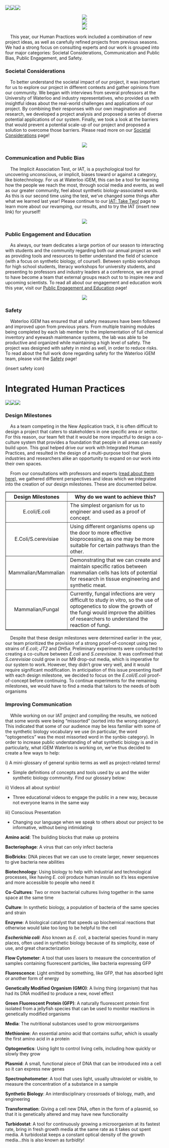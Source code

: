 <img src="http://2018.igem.org/wiki/images/6/64/T--Waterloo--HP-goldmedal_small.png" /></center><img src="http://2018.igem.org/wiki/images/6/64/T--Waterloo--HP-goldmedal_small.png" /></center><img src="http://2018.igem.org/wiki/images/6/64/T--Waterloo--HP-goldmedal_small.png" /></center>


<center><img src="http://2018.igem.org/wiki/images/e/ec/T--Waterloo--HP-silvermedal_small.png" /> </center><center><img src="http://2018.igem.org/wiki/images/e/ec/T--Waterloo--HP-silvermedal_small.png" /> </center><center><img src="http://2018.igem.org/wiki/images/e/ec/T--Waterloo--HP-silvermedal_small.png" /></center>

&nbsp;&nbsp;&nbsp;&nbsp;This year, our Human Practices work included a combination of new project ideas, as well as carefully refined projects from previous seasons. We had a strong focus on consulting experts and our work is grouped into four major categories: Societal Considerations, Communication and Public Bias, Public Engagement, and Safety. 

### Societal Considerations

&nbsp;&nbsp;&nbsp;&nbsp;To better understand the societal impact of our project, it was important for us to explore our project in different contexts and gather opinions from our community. We began with interviews from several professors at the University of Waterloo and industry representatives, who provided us with insightful ideas about the real-world challenges and applications of our project. By combining their responses with our own imagination and research, we developed a project analysis and proposed a series of diverse potential applications of our system. Finally, we took a look at the barriers that would prevent a potential scale-up of our project and proposed a solution to overcome those barriers.  Please read more on our [Societal Considerations](http://2018.igem.org/Team:Waterloo/Societal_Considerations) page!

<center><img src="http://2018.igem.org/wiki/images/8/89/T--Waterloo--HP-SC.png" /></center>

### Communication and Public Bias

&nbsp;&nbsp;&nbsp;&nbsp;The Implicit Association Test, or IAT, is a psychological tool for uncovering unconscious, or implicit, biases toward or against a category, like biotechnology.  For us at Waterloo iGEM, this can be a tool for learning how the people we reach the most, through social media and events, as well as our greater community, feel about synthetic biology-associated words. As this is our second time using the test, we’ve changed some things after what we learned last year!  Please continue to our [IAT: Take Two!](http://2018.igem.org/Team:Waterloo/Communication) page to learn more about our revamping, our results, and to try the IAT (insert new link) for yourself!

<center><img src="http://2018.igem.org/wiki/images/e/e7/T--Waterloo--HP-com_med.png" /></center>

### Public Engagement and Education

&nbsp;&nbsp;&nbsp;&nbsp;As always, our team dedicates a large portion of our season to interacting with students and the community regarding both our annual project as well as providing tools and resources to better understand the field of science (with a focus on synthetic biology, of course!). Between synbio workshops for high school students, literacy workshops for university students, and presenting to professors and industry leaders at a conference, we are proud to have become a team that external groups reach out to to inspire new and upcoming scientists. To read all about our engagement and education work this year, visit our [Public Engagement and Education](http://2018.igem.org/Team:Waterloo/Engagement) page!

<center><img src="http://2018.igem.org/wiki/images/3/34/T--Waterloo--hp-E%2BE2.png" /></center>

### Safety

&nbsp;&nbsp;&nbsp;&nbsp;Waterloo iGEM has ensured that all safety measures have been followed and improved upon from previous years. From multiple training modules being completed by each lab member to the implementation of full chemical inventory and eyewash maintenance systems, the lab was able to be productive and organized while maintaining a high level of safety. The project was designed with safety in mind as well, in order to reduce risks. To read about the full work done regarding safety for the Waterloo iGEM team, please visit the [Safety](http://2018.igem.org/Team:Waterloo/Safety) page!

(insert safety icon)

# Integrated Human Practices

<img src="http://2018.igem.org/wiki/images/6/64/T--Waterloo--HP-goldmedal_small.png" /></center><img src="http://2018.igem.org/wiki/images/6/64/T--Waterloo--HP-goldmedal_small.png" /></center><img src="http://2018.igem.org/wiki/images/6/64/T--Waterloo--HP-goldmedal_small.png" /></center>

### Design Milestones

&nbsp;&nbsp;&nbsp;&nbsp;As a team competing in the New Application track, it is often difficult to design a project that caters to stakeholders in one specific area or sector. For this reason, our team felt that it would be more impactful to design a co-culture system that provides a foundation that people in all areas can easily build upon. This goal helped drive our work with Integrated Human Practices, and resulted in the design of a multi-purpose tool that gives industries and researchers alike an opportunity to expand on our work into their own spaces. 

&nbsp;&nbsp;&nbsp;&nbsp;From our consultations with professors and experts ([read about them here](http://2018.igem.org/Team:Waterloo/Societal_Considerations)), we gathered different perspectives and ideas which we integrated into the creation of our design milestones. These are documented below.

<table style="width:100%" border="1"><tr><th><b></b>Design Milestones</th><th>Why do we want to achieve this?</th></th></tr><tr><td align="center">E.coli/E.coli</td><td align="left">The simplest organism for us to engineer and used as a proof of concept.</td></tr><tr><td align="center">E.Coli/S.cerevisiae</td><td align="left">Using different organisms opens up the door to more effective bioprocessing, as one may be more suitable for certain pathways than the other. </td></tr><tr><td align="center">Mammalian/Mammalian</td><td align="left">Demonstrating that we can create and maintain specific ratios between mammalian cells has lots of potential for research in tissue engineering and synthetic meat. </td></tr><tr><td align="center">Mammalian/Fungal</td><td align="left">Currently, fungal infections are very difficult to study in vitro, so the use of optogenetics to slow the growth of the fungi would improve the abilities of researchers to understand the reaction of fungi. </td></tr></table>

&nbsp;&nbsp;&nbsp;&nbsp;Despite that these design milestones were determined earlier in the year, our team prioritized the provision of a strong proof-of-concept using two strains of _E.coli_; _JT2_ and _DH5⍺_. Preliminary experiments were conducted to creating a co-culture between _E.coli_ and _S.cerevisiae_. It was confirmed that _S.cerevisiae_ could grow in our M9 drop-out media, which is imperative for our system to work. However, they didn’t grow very well, and it would require significant modification. In anticipation of this issue presenting itself with each design milestone, we decided to focus on the _E.coli/E.coli_ proof-of-concept before continuing. To continue experiments for the remaining milestones, we would have to find a media that tailors to the needs of both organisms

### Improving Communication

&nbsp;&nbsp;&nbsp;&nbsp;While working on our IAT project and compiling the results, we noticed that some words were being “missorted” (sorted into the wrong category). This indicated that some of our audience may be less familiar with some of the synthetic biology vocabulary we use (in particular, the word “optogenetics” was the most missorted word in the synbio category). In order to increase public understanding of what synthetic biology is and in particularly, what iGEM Waterloo is working on, we’ve thus decided to create a few ways to help:

i)  A mini-glossary of general synbio terms as well as project-related terms!

 * Simple definitions of concepts and tools used by us and the wider synthetic biology community. Find our glossary below:
 
ii)  Videos all about synbio!

 * Three educational videos to engage the public in a new way, because not everyone learns in the same way
 
iii)  Conscious Presentation

 * Changing our language when we speak to others about our project to be informative, without being intimidating<br>

**Amino acid**: The building blocks that make up proteins

**Bacteriophage**: A virus that can only infect bacteria

**BioBricks**: DNA pieces that we can use to create larger, newer sequences to give bacteria new abilities

**Biotechnology**: Using biology to help with industrial and technological processes, like having _E. coli_ produce human insulin so it’s less expensive and more accessible to people who need it

**Co-Cultures**: Two or more bacterial cultures living together in the same space at the same time

**Culture**: In synthetic biology, a population of bacteria of the same species and strain

**Enzyme**: A biological catalyst that speeds up biochemical reactions that otherwise would take too long to be helpful to the cell

**_Escherichia coli_**: Also known as _E. coli_, a bacterial species found in many places, often used in synthetic biology because of its simplicity, ease of use, and great characterization

**Flow Cytometer**: A tool that uses lasers to measure the concentration of samples containing fluorescent particles, like bacteria expressing GFP 

**Fluorescence**: Light emitted by something, like GFP,  that has absorbed light or another form of energy

**Genetically Modified Organism (GMO)**: A living thing (organism) that has had its DNA modified to produce a new, novel effect

**Green Fluorescent Protein (GFP)**: A naturally fluorescent protein first isolated from a jellyfish species that can be used to monitor reactions in genetically modified organisms

**Media**: The nutritional substances used to grow microorganisms

**Methionine**: An essential amino acid that contains sulfur, which is usually the first amino acid in a protein

**Optogenetics**: Using light to control living cells, including how quickly or slowly they grow

**Plasmid**: A small, functional piece of DNA that can be introduced into a cell so it can express new genes

**Spectrophotometer**: A tool that uses light, usually ultraviolet or visible, to measure the concentration of a substance in a sample

**Synthetic Biology**: An interdisciplinary crossroads of biology, math, and engineering

**Transformation**: Giving a cell new DNA, often in the form of a plasmid, so that it is genetically altered and may have new functionality

**Turbidostat**: A tool for continuously growing a microorganism at its fastest rate, bring in fresh growth media at the same rate as it takes out spent media. A turbidostat keeps a constant optical density of the growth media...this is also known as _turbidity_!


